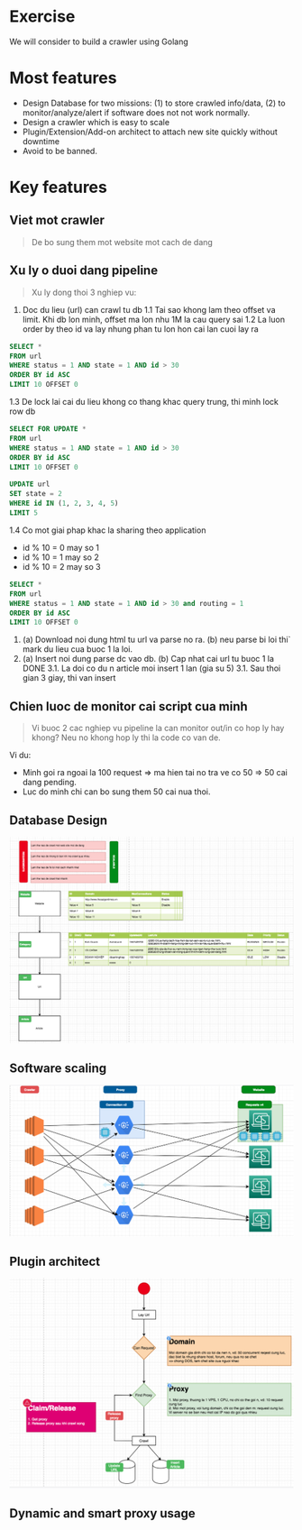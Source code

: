 # Exercise

We will consider to build a crawler using Golang

# Most features

- Design Database for two missions: (1) to store crawled info/data, (2) to monitor/analyze/alert if software does not not work normally.
- Design a crawler which is easy to scale
- Plugin/Extension/Add-on architect to attach new site quickly without downtime
- Avoid to be banned.

# Key features

## Viet mot crawler
> De bo sung them mot website mot cach de dang

## Xu ly o duoi dang pipeline

> Xu ly dong thoi 3 nghiep vu:
1. Doc du lieu (url) can crawl tu db
1.1 Tai sao khong lam theo offset va limit. Khi db lon minh, offset ma lon nhu 1M la cau query sai
1.2 La luon order by theo id va lay nhung phan tu lon hon cai lan cuoi lay ra

```sql
SELECT * 
FROM url 
WHERE status = 1 AND state = 1 AND id > 30 
ORDER BY id ASC 
LIMIT 10 OFFSET 0
```
1.3 De lock lai cai du lieu khong co thang khac query trung, thi minh lock row db
```sql
SELECT FOR UPDATE * 
FROM url 
WHERE status = 1 AND state = 1 AND id > 30 
ORDER BY id ASC 
LIMIT 10 OFFSET 0
```

```sql
UPDATE url
SET state = 2
WHERE id IN (1, 2, 3, 4, 5)
LIMIT 5
```


1.4 Co mot giai phap khac la sharing theo application

- id % 10 = 0 may so 1
- id % 10 = 1 may so 2
- id % 10 = 2 may so 3

```sql
SELECT * 
FROM url 
WHERE status = 1 AND state = 1 AND id > 30 and routing = 1
ORDER BY id ASC 
LIMIT 10 OFFSET 0
```

1. (a) Download noi dung html tu url va parse no ra. (b) neu parse bi loi thi` mark du lieu cua buoc 1 la loi.
2. (a) Insert noi dung parse dc vao db. (b) Cap nhat cai url tu buoc 1 la DONE
3.1. La doi co du n article moi insert 1 lan (gia su 5)
3.1. Sau thoi gian 3 giay, thi van insert

## Chien luoc de monitor cai script cua minh
> Vi buoc 2 cac nghiep vu pipeline la can monitor out/in co hop ly hay khong?
> Neu no khong hop ly thi la code co van de.

Vi du:

- Minh goi ra ngoai la 100 request => ma hien tai no tra ve co 50 => 50 cai dang pending.
- Luc do minh chi can bo sung them 50 cai nua thoi.

## Database Design
![3](assets/0x03_exercise_3.png)
## Software scaling
![2](assets/0x03_exercise_2.png)
## Plugin architect
![1](assets/0x03_exercise_1.png)
## Dynamic and smart proxy usage

